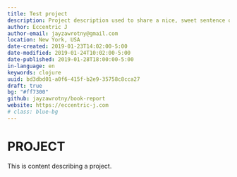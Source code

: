 ```yaml
---
title: Test project
description: Project description used to share a nice, sweet sentence or two about the project.
author: Eccentric J
author-email: jayzawrotny@gmail.com
location: New York, USA
date-created: 2019-01-23T14:02:00-5:00
date-modified: 2019-01-24T10:02:00-5:00
date-published: 2019-01-28T18:00:00-5:00
in-language: en
keywords: clojure
uuid: bd3dbd01-a0f6-415f-b2e9-35758c8cca27
draft: true
bg: "#ff7300"
github: jayzawrotny/book-report
website: https://eccentric-j.com
# class: blue-bg
---
```

# PROJECT

This is content describing a project.
